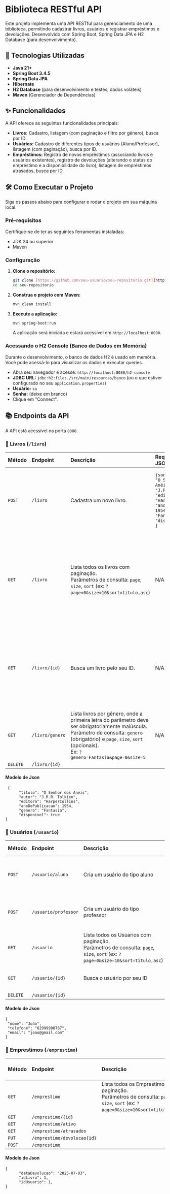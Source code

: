 # Biblioteca RESTful API

Este projeto implementa uma API RESTful para gerenciamento de uma biblioteca, permitindo cadastrar livros, usuários e registrar empréstimos e devoluções. Desenvolvido com Spring Boot, Spring Data JPA e H2 Database (para desenvolvimento).

## 🚀 Tecnologias Utilizadas

* **Java 21+**
* **Spring Boot 3.4.5**
* **Spring Data JPA**
* **Hibernate**
* **H2 Database** (para desenvolvimento e testes, dados voláteis)
* **Maven** (Gerenciador de Dependências)

## ✨ Funcionalidades

A API oferece as seguintes funcionalidades principais:

* **Livros:** Cadastro, listagem (com paginação e filtro por gênero), busca por ID.
* **Usuários:** Cadastro de diferentes tipos de usuários (Aluno/Professor), listagem (com paginação), busca por ID.
* **Empréstimos:** Registro de novos empréstimos (associando livros e usuários existentes), registro de devoluções (alterando o status do empréstimo e a disponibilidade do livro), listagem de empréstimos atrasados, busca por ID.

## 🛠️ Como Executar o Projeto

Siga os passos abaixo para configurar e rodar o projeto em sua máquina local.

### Pré-requisitos

Certifique-se de ter as seguintes ferramentas instaladas:

* JDK 24 ou superior
* Maven

### Configuração

1.  **Clone o repositório:**
    ```bash
    git clone [https://github.com/seu-usuario/seu-repositorio.git](https://github.com/seu-usuario/seu-repositorio.git)
    cd seu-repositorio
    ```

2.  **Construa o projeto com Maven:**
    ```bash
    mvn clean install
    ```

3.  **Execute a aplicação:**
    ```bash
    mvn spring-boot:run
    ```
    A aplicação será iniciada e estará acessível em `http://localhost:8080`.

### Acessando o H2 Console (Banco de Dados em Memória)

Durante o desenvolvimento, o banco de dados H2 é usado em memória. Você pode acessá-lo para visualizar os dados e executar queries.

* Abra seu navegador e acesse: `http://localhost:8080/h2-console`
* **JDBC URL:** `jdbc:h2:file:./src/main/resources/banco` (ou o que estiver configurado no seu `application.properties`)
* **Usuário:** `sa`
* **Senha:** (deixe em branco)
* Clique em "Connect".

## 📚 Endpoints da API

A API está acessível na porta `8080`.

### 📖 Livros (`/livro`)

| Método | Endpoint        | Descrição                                                                                                                                                                                                                           | Requisição (Body JSON)                                                                                                                                                   | Resposta (Exemplo JSON)                                                                                                                                                                                                                                                           |
|:-------|:----------------|:------------------------------------------------------------------------------------------------------------------------------------------------------------------------------------------------------------------------------------|:-------------------------------------------------------------------------------------------------------------------------------------------------------------------------|:----------------------------------------------------------------------------------------------------------------------------------------------------------------------------------------------------------------------------------------------------------------------------------|
| `POST` | `/livro`        | Cadastra um novo livro.                                                                                                                                                                                                             | ```json { "titulo": "O Senhor dos Anéis", "autor": "J.R.R. Tolkien", "editora": "HarperCollins", "anoDePublicacao": 1954, "genero": "Fantasia", "disponivel": true } ``` | ```json {"titulo": "O Senhor dos Anéis", "autor": "J.R.R. Tolkien", "editora": "HarperCollins", "anoDePublicacao": 1954, "genero": "Fantasia", "disponivel": true } ``` (Status 201 Created)                                                                            |
| `GET`  | `/livro`        | Lista todos os livros com paginação. <br> Parâmetros de consulta: `page`, `size`, `sort` (ex: `?page=0&size=10&sort=titulo,asc`)                                                                                                    | N/A                                                                                                                                                                      | ```json { "content": [ { "id": 1, "titulo": "O Senhor dos Anéis", "autor": "J.R.R. Tolkien", "editora": "HarperCollins", "anoDePublicacao": 1954, "genero": "Fantasia", "disponivel": true } ], "pageable": { ... }, "last": true, "totalPages": 1, "totalElements": 1, ... } ``` |
| `GET`  | `/livro/{id}`   | Busca um livro pelo seu ID.                                                                                                                                                                                                         | N/A                                                                                                                                                                      | ```json { "id": 1, "titulo": "O Senhor dos Anéis", "autor": "J.R.R. Tolkien", "editora": "HarperCollins", "anoDePublicacao": 1954, "genero": "Fantasia", "disponivel": true } ``` (Status 200 OK) <br> ou Status 404 Not Found se não existir.                                    |
| `GET`  | `/livro/genero` | Lista livros por gênero, onde a primeira letra do parâmetro deve ser obrigatoriamente maiúscula. <br> Parâmetro de consulta: `genero` (obrigatório) e `page`, `size`, `sort` (opcionais). <br> Ex: `?genero=Fantasia&page=0&size=5` | N/A                                                                                                                                                                      | ```json { "content": [ { "id": 1, "titulo": "O Hobbit", "genero": "Fantasia", ... } ], "page": { ... } } ``` (Status 200 OK)|
|`DELETE`|`/livro/{id}`|

#### Modelo de Json
```
 {
      "titulo": "O Senhor dos Anéis",
      "autor": "J.R.R. Tolkien",
      "editora": "HarperCollins",
      "anoDePublicacao": 1954,
      "genero": "Fantasia",
      "disponivel": true
}
```

### 👤 Usuários (`/usuario`)

| Método | Endpoint             | Descrição                          | Requisição (Body JSON)                                                                | Resposta (Exemplo JSON)                                                                             |
|:-------|:---------------------|:-----------------------------------|:--------------------------------------------------------------------------------------|:----------------------------------------------------------------------------------------------------|
| `POST` | `/usuario/aluno`     | Cria um usuário do tipo aluno      | ``` json { "nome": "João", "telefone": "62999908787", "email": "joao@gmail.com" } ``` | ```json  { "id": 1,"nome": "João", "telefone": "62999908787", "email": "joao@gmail.com","tipo_usuario": "ALUNO"}```(Status 200 OK) |
| `POST` | `/usuario/professor` | Cria um usuário do tipo professor  | ```json { "nome": "João", "telefone": "62999908787", "email": "joao@gmail.com" } ```  | ```json { "id": 1,"nome": "João", "telefone": "62999908787", "email": "joao@gmail.com","tipo_usuario": "PROFESSOR"  }``` (Status 200 OK) | 
| `GET`  | `/usuario`           | Lista todos os Usuarios com paginação. <br> Parâmetros de consulta: `page`, `size`, `sort` (ex: `?page=0&size=10&sort=titulo,asc`) | N/A |  ```json "content": [{"id": 1,"nome": "João", "telefone": "62999908787", "email": "joao@gmail.com","tipo_usuario": "PROFESSOR"...}], "page":{...} ```|
| `GET`  | `/usuario/{id}`           | Busca o usuário por seu ID | N/A |  ```json { "id": 1,"nome": "João", "telefone": "62999908787", "email": "joao@gmail.com","tipo_usuario": "PROFESSOR" } ```|
|`DELETE`|`/usuario/{id}`|

#### Modelo de Json
```
{
 "nome": "João",
 "telefone": "62999908787",
 "email": "joao@gmail.com"
}
```

### 📁 Emprestimos (`/emprestimo`)

| Método | Endpoint             | Descrição                          | Requisição (Body JSON)                                                                | Resposta (Exemplo JSON)                                                                             |
|:-------|:---------------------|:-----------------------------------|:--------------------------------------------------------------------------------------|:----------------------------------------------------------------------------------------------------|
|`GET`   |`/emprestimo`|   Lista todos os Emprestimos com paginação. <br> Parâmetros de consulta: `page`, `size`, `sort` (ex: `?page=0&size=10&sort=titulo,asc`) | N/A| ```json {"content":[{"id":1,"dataRetirada":"2025-05-23","dataDevolucao":"2025-07-03"...],"page":{...}```(Status 200 OK)|
|`GET`|`/emprestimo/{id}`|
|`GET`|`/emprestimo/ativo`|
|`GET`|`/emprestimo/atrasados`|
|`PUT`|`/emprestimo/devolucao{id}`|
|`POST`|`/emprestimo`|

#### Modelo de Json
```
{
      "dataDevolucao": "2025-07-03",
      "idLivro": 1,
      "idUsuario": 1,
}
```
